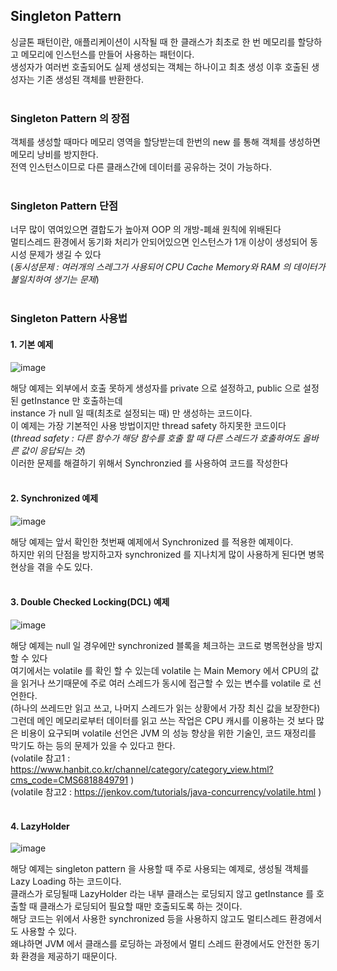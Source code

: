 ## Singleton Pattern
싱글톤 패턴이란, 애플리케이션이 시작될 때 한 클래스가 최초로 한 번 메모리를 할당하고 메모리에 인스턴스를 만들어 사용하는 패턴이다.<br>
생성자가 여러번 호출되어도 실제 생성되는 객체는 하나이고 최초 생성 이후 호출된 생성자는 기존 생성된 객체를 반환한다.<br>
<br>

### Singleton Pattern 의 장점
객체를 생성할 때마다 메모리 영역을 할당받는데 한번의 new 를 통해 객체를 생성하면 메모리 낭비를 방지한다. <br>
전역 인스턴스이므로 다른 클래스간에 데이터를 공유하는 것이 가능하다.<br>
<br>

### Singleton Pattern 단점
너무 많이 엮여있으면 결합도가 높아져 OOP 의 개방-폐쇄 원칙에 위배된다<br>
멀티스레드 환경에서 동기화 처리가 안되어있으면 인스턴스가 1개 이상이 생성되어 동시성 문제가 생길 수 있다<br>
(*동시성문제 : 여러개의 스레그가 사용되어 CPU Cache Memory와 RAM 의 데이터가 불일치하여 생기는 문제*)<br>
<br>

### Singleton Pattern 사용법

#### 1. 기본 예제

![image](https://user-images.githubusercontent.com/62210870/181779339-9944f5ca-3b3b-4230-8e42-7b75c51c6afe.png)

해당 예제는 외부에서 호출 못하게 생성자를 private 으로 설정하고, public 으로 설정된 getInstance 만 호출하는데 <br>
instance 가 null 일 때(최초로 설정되는 때) 만 생성하는 코드이다.<br>
이 예제는 가장 기본적인 사용 방법이지만 thread safety 하지못한 코드이다<br>
(*thread safety : 다른 함수가 해당 함수를 호출 할 때 다른 스레드가 호출하여도 올바른 값이 응답되는 것*)<br>
이러한 문제를 해결하기 위해서 Synchronzied 를 사용하여 코드를 작성한다<br>
<br>

#### 2. Synchronized 예제

![image](https://user-images.githubusercontent.com/62210870/181781184-26fe93f5-e7b4-4781-a8fe-907c7f7926e9.png)

해당 예제는 앞서 확인한 첫번째 예제에서 Synchronized 를 적용한 예제이다.<br>
하지만 위의 단점을 방지하고자 synchronized 를 지나치게 많이 사용하게 된다면 병목현상을 겪을 수도 있다.<br>
<br>

#### 3. Double Checked Locking(DCL) 예제

![image](https://user-images.githubusercontent.com/62210870/181785926-4288ae17-ae06-4bac-80d6-9cc810910242.png)

해당 예제는 null 일 경우에만 synchronized 블록을 체크하는 코드로 병목현상을 방지 할 수 있다<br>
여기에서는 volatile 를 확인 할 수 있는데 volatile 는 Main Memory 에서 CPU의 값을 읽거나 쓰기때문에 주로 여러 스레드가 동시에 접근할 수 있는 변수를 volatile 로 선언한다.<br>
(하나의 쓰레드만 읽고 쓰고, 나머지 스레드가 읽는 상황에서 가장 최신 값을 보장한다)<br>
그런데 메인 메모리로부터 데이터를 읽고 쓰는 작업은 CPU 캐시를 이용하는 것 보다 많은 비용이 요구되며 volatile 선언은 JVM 의 성능 향상을 위한 기술인, 코드 재정리를 막기도 하는 등의 문제가 있을 수 있다고 한다. <br>
(volatile 참고1 : https://www.hanbit.co.kr/channel/category/category_view.html?cms_code=CMS6818849791 )<br>
(volatile 참고2 : https://jenkov.com/tutorials/java-concurrency/volatile.html )<br>
<br>

#### 4. LazyHolder

![image](https://user-images.githubusercontent.com/62210870/181800238-c15aeabb-204b-4b00-9a79-de4aea072ecc.png)

해당 예제는 singleton pattern 을 사용할 때 주로 사용되는 예제로, 생성될 객체를 Lazy Loading 하는 코드이다.<br>
클래스가 로딩될때 LazyHolder 라는 내부 클래스는 로딩되지 않고 getInstance 를 호출할 때 클래스가 로딩되어 필요할 때만 호출되도록 하는 것이다.<br>
해당 코드는 위에서 사용한 synchronized 등을 사용하지 않고도 멀티스레드 환경에서도 사용할 수 있다.<br>
왜냐하면 JVM 에서 클래스를 로딩하는 과정에서 멀티 스레드 환경에서도 안전한 동기화 환경을 제공하기 때문이다.<br>
<br>



